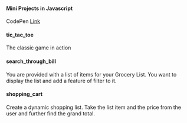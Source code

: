 #### Mini Projects in Javascript

CodePen [Link](https://codepen.io/collection/kNaYmp)

#### tic_tac_toe
The classic game in action 

#### search_through_bill
You are provided with a list of items for your Grocery List. You want to display the list and add a feature of filter to it.

#### shopping_cart
Create a dynamic shopping list. Take the list item and the price from the user and further find the grand total. 
